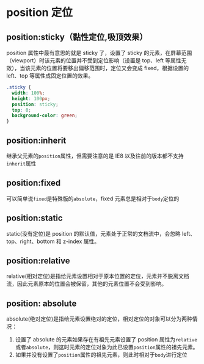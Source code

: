 # position 定位

## position:sticky（黏性定位,吸顶效果）

position 属性中最有意思的就是 sticky 了，设置了 sticky 的元素，在屏幕范围（viewport）时该元素的位置并不受到定位影响（设置是 top、left 等属性无效），当该元素的位置将要移出偏移范围时，定位又会变成 fixed，根据设置的 left、top 等属性成固定位置的效果。

```css
.sticky {
  width: 100%;
  height: 100px;
  position: sticky;
  top: 0;
  background-color: green;
}
```

## position:inherit

继承父元素的`position`属性，但需要注意的是 IE8 以及往前的版本都不支持`inherit`属性

## position:fixed

可以简单说`fixed`是特殊版的`absolute`，fixed 元素总是相对于`body`定位的

## position:static

static(没有定位)是 position 的默认值，元素处于正常的文档流中，会忽略 left、top、right、bottom 和 z-index 属性。

## position:relative

relative(相对定位)是指给元素设置相对于原本位置的定位，元素并不脱离文档流，因此元素原本的位置会被保留，其他的元素位置不会受到影响。

## position: absolute

absolute(绝对定位)是指给元素设置绝对的定位，相对定位的对象可以分为两种情况：

1. 设置了 absolute 的元素如果存在有祖先元素设置了 position 属性为`relative`或者`absolute`，则这时元素的定位对象为此已设置`position`属性的祖先元素。
2. 如果并没有设置了`position`属性的祖先元素，则此时相对于`body`进行定位
